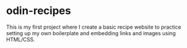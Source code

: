 # odin-recipes

This is my first project where I create a basic recipe website to practice setting up my own boilerplate and embedding links
and images using HTML/CSS.
